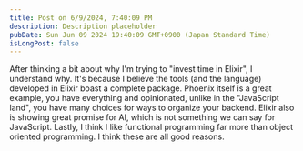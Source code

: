 ```yaml
---
title: Post on 6/9/2024, 7:40:09 PM
description: Description placeholder
pubDate: Sun Jun 09 2024 19:40:09 GMT+0900 (Japan Standard Time)
isLongPost: false
---
```

After thinking a bit about why I'm trying to "invest time in Elixir", I understand why. It's because I believe the tools (and the language) developed in Elixir boast a complete package. Phoenix itself is a great example, you have everything and opinionated, unlike in the "JavaScript land", you have many choices for ways to organize your backend. Elixir also is showing great promise for AI, which is not something we can say for JavaScript. Lastly, I think I like functional programming far more than object oriented programming. I think these are all good reasons. 